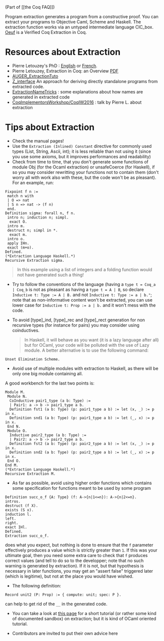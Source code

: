 (Part of [[the Coq FAQ]])

Program extraction generates a program from a constructive proof. You can extract your programs to Objective Caml, Scheme and Haskell. The extraction function works via an untyped intermediate language CIC_box.
[Oeuf](oeuf.uwplse.org/) is a Verified Coq Extraction in Coq.

Resources about Extraction
==========================

-   Pierre Letouzey's PhD : [English](https://www.irif.univ-paris-diderot.fr/~letouzey/download/these_letouzey_English.pdf) or [French](https://www.irif.univ-paris-diderot.fr/~letouzey/download/these_letouzey.pdf).
-   Pierre Letouzey, Extraction in Coq: an Overview [PDF](https://www.irif.fr/~letouzey/download/letouzey_extr_cie08.pdf)
-   [AUGER_ExtractionTuto](AUGER_ExtractionTuto)
-   [Z_interface](ZInterfacePackage) An approach for deriving directly standalone programs from extracted code.
-   [ExtractionNameTricks](ExtractionNameTricks) : some explanations about how names are generated in extracted code
-   [CoqImplementorsWorkshop/CoqIW2016](CoqIW2016) : talk by Pierre L. about extraction

Tips about Extraction
=====================

-   Check the manual pages!
-   Use the `Extraction (Inlined) Constant` directive for commonly used types (List, String, Ascii, int); it is less reliable than not using it (since you use some axioms, but it improves performances and readability)
-   Check from time to time, that you don't generate some functions of module Obj (for the Ocaml extraction) or unsafeCoerce (for Haskell), if so you may consider rewritting your functions not to contain them (don't worry all with work also with these, but the code won't be as pleasant). For an example, run:

<!-- -->

```coq
Fixpoint f n :=
 match n with
 | O => nat
 | S n => nat -> (f n)
 end.
Definition sigma: forall n, f n.
 intro n; induction n; simpl.
  exact O.
 intro m.
 destruct n; simpl in *.
  exact m.
 intro o.
 apply IHn.
 exact (m+o).
Defined.
(*Extraction Language Haskell.*)
Recursive Extraction sigma.
```

> In this example using a list of integers and a folding function would not have generated such a thing!

-   Try to follow the conventions of the language (having a `type t = Coq_a | Coq_b` is not as pleasant as having a `type t = A | B`, so declare `Inductive t: Type := A | B.` and not `Inductive t: Type := a | b."`; note that as non-informative content won't be extracted, you can use lower case for `Inductive t: Prop := a | b.` and it won't mess with the code.
-   To avoid \[type\]\_ind, \[type\]\_rec and \[type\]\_rect generation for non recursive types (for instance for pairs) you may consider using coinductives.

    > In Haskell, it will behave as you want (it is a lazy language after all) but for OCaml, your code will be polluted with the use of Lazy module. A better alternative is to use the following command:

<!-- -->

```coq
Unset Elimination Scheme.
```

-   Avoid use of multiple modules with extraction to Haskell, as there will be only one big module containing all.

A good workbench for the last two points is:

```coq
Module M.
 Module N.
  CoInductive pair1_type (a b: Type) :=
  | Pair1: a -> b -> pair1_type a b.
  Definition fst1 (a b: Type) (p: pair1_type a b) := let (x, _) := p in x.
  Definition snd1 (a b: Type) (p: pair1_type a b) := let (_, x) := p in x.
 End N.
 Module O.
  Inductive pair2_type (a b: Type) :=
  | Pair2: a -> b -> pair2_type a b.
  Definition fst2 (a b: Type) (p: pair2_type a b) := let (x, _) := p in x.
  Definition snd2 (a b: Type) (p: pair2_type a b) := let (_, x) := p in x.
 End O.
End M.
(*Extraction Language Haskell.*)
Recursive Extraction M.
```

-   As far as possible, avoid using higher order functions which contains some specification for functions meant to be used by some program

<!-- -->

```coq
Definition succ_o_f {A: Type} (f: A->{n|1<=n}): A->{n|2<=n}.
intros.
destruct (f X).
exists (S x).
induction l.
left.
right.
exact IHl.
Defined.
Extraction succ_o_f.
```

does what you expect, but nothing is done to ensure that the `f` parameter effectively produces a value which is strictly greater than `1`. If this was your ultimate goal, then you need some extra care to check that `f` produces correct values (and tell to do so to the developper; note that no such warning is generated by extraction). If it is not, but that hypothesis is necessary in later functions, you may get an "assert false" triggered later (which is legitime), but not at the place you would have wished.

-   The following definition:

<!-- -->

```coq
Record unit2 (P: Prop) := { compute: unit; spec: P }.
```

can help to get rid of the `__` in the generated code.

-   You can take a look at [this page](AUGER_ExtractionTuto) for a short tutorial (or rather some kind of documented sandbox) on extraction; but it is kind of OCaml oriented tutorial.

-   Contributors are invited to put their own advice here

